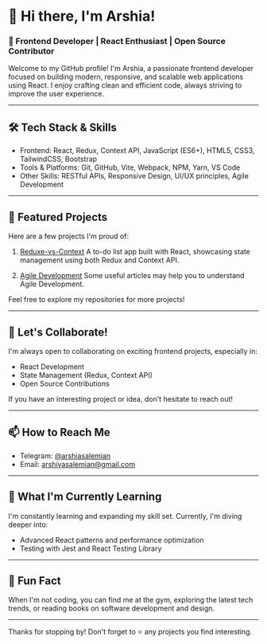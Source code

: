 # 👋 Hi there, I'm Arshia!

### 🚀 Frontend Developer | React Enthusiast | Open Source Contributor

Welcome to my GitHub profile! I'm Arshia, a passionate frontend developer focused on building modern, responsive, and scalable web applications using React. I enjoy crafting clean and efficient code, always striving to improve the user experience.

---

## 🛠️ Tech Stack & Skills
- Frontend: React, Redux, Context API, JavaScript (ES6+), HTML5, CSS3, TailwindCSS, Bootstrap
- Tools & Platforms: Git, GitHub, Vite, Webpack, NPM, Yarn, VS Code
- Other Skills: RESTful APIs, Responsive Design, UI/UX principles, Agile Development

---

## 🌟 Featured Projects
Here are a few projects I'm proud of:

1. [Reduxe-vs-Context](https://github.com/DevoraX/Reduxe-vs-Context)
   A to-do list app built with React, showcasing state management using both Redux and Context API.
   
2. [Agile Development](https://github.com/DevoraX/What-is-Agile-Development-)
   Some useful articles may help you to understand Agile Development.

Feel free to explore my repositories for more projects!

---

## 🤝 Let's Collaborate!
I'm always open to collaborating on exciting frontend projects, especially in:
- React Development
- State Management (Redux, Context API)
- Open Source Contributions

If you have an interesting project or idea, don't hesitate to reach out!

---

## 📫 How to Reach Me
- Telegram: [@arshiasalemian](https://t.me/arshiasalemian)
- Email: arshiyasalemian@gmail.com

---

## 🌱 What I'm Currently Learning
I'm constantly learning and expanding my skill set. Currently, I'm diving deeper into:
- Advanced React patterns and performance optimization
- Testing with Jest and React Testing Library

---

## 🎯 Fun Fact
When I'm not coding, you can find me at the gym, exploring the latest tech trends, or reading books on software development and design.

---

Thanks for stopping by! Don't forget to ⭐ any projects you find interesting.
